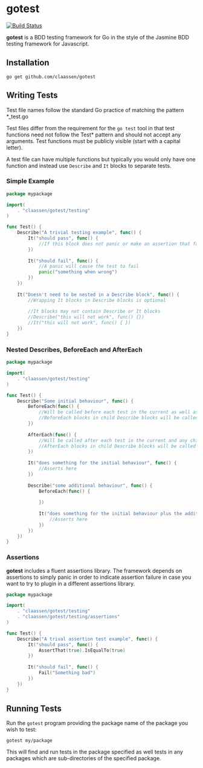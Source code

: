 # gotest 
[![Build Status](https://travis-ci.org/claassen/gotest.svg?branch=master)](https://travis-ci.org/claassen/gotest)

**gotest** is a BDD testing framework for Go in the style of the Jasmine BDD testing framework for Javascript.

## Installation

```
go get github.com/claassen/gotest
```

## Writing Tests


Test file names follow the standard Go practice of matching the pattern *_test.go

Test files differ from the requirement for the `go test` tool in that test functions need not follow the Test* pattern and should not accept any arguments. Test functions must be publicly visible (start with a capital letter).

A test file can have multiple functions but typically you would only have one function and instead use `Describe` and `It` blocks to separate tests.

### Simple Example

```go
package mypackage

import(
	. "claassen/gotest/testing"
)

func Test() {
	Describe("A trivial testing example", func() {
		It("should pass", func() {
			//If this block does not panic or make an assertion that fails then the test will pass
		})
		
		It("should fail", func() {
			//A panic will cause the test to fail
			panic("something when wrong")
		})
	})
	
	It("Doesn't need to be nested in a Describe block", func() {
		//Wrapping It blocks in Describe blocks is optional
		
		//It blocks may not contain Describe or It blocks
		//Describe("this will not work", func() {})
		//It("this will not work", func() { })
	})
}
```

### Nested Describes, BeforeEach and AfterEach

```go
package mypackage

import(
	. "claassen/gotest/testing"
)

func Test() {
	Describe("Some initial behaviour", func() {
		BeforeEach(func() {
			//Will be called before each test in the current as well as any child Describe blocks
			//BeforeEach blocks in child Describe blocks will be called after any parent BeforeEach blocks
		})
		
		AfterEach(func() {
			//Will be called after each test in the current and any child Describe blocks
			//AfterEach blocks in child Describe blocks will be called before any parent AfterEach blocks
		})
		
		It("does something for the initial behaviour", func() {
			//Asserts here
		})
		
		Describe("some additional behaviour", func() {
			BeforeEach(func() {
				
			})
			
			It("does something for the initial behaviour plus the additional behaviour", func() {
				//Asserts here
			})
		})
	})
}

```

### Assertions

**gotest** includes a fluent assertions library. The framework depends on assertions to simply panic in order to indicate assertion failure in case you want to try to plugin in a different assertions library. 

```go
package mypackage

import(
	. "claassen/gotest/testing"
	. "claassen/gotest/testing/assertions"
)

func Test() {
	Describe("A trival assertion test example", func() {
		It("should pass", func() {
			AssertThat(true).IsEqualTo(true)
		})
		
		It("should fail", func() {
			Fail("Something bad")
		})
	})
}
```

## Running Tests
Run the `gotest` program providing the package name of the package you wish to test:

```shell
gotest my/package
```

This will find and run tests in the package specified as well tests in any packages which are sub-directories of the specified package.

